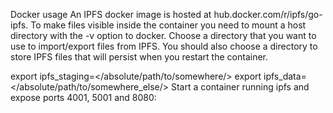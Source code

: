 


Docker usage
An IPFS docker image is hosted at hub.docker.com/r/ipfs/go-ipfs. To make files visible inside the container you need to mount a host directory with the -v option to docker. Choose a directory that you want to use to import/export files from IPFS. You should also choose a directory to store IPFS files that will persist when you restart the container.

export ipfs_staging=</absolute/path/to/somewhere/>
export ipfs_data=</absolute/path/to/somewhere_else/>
Start a container running ipfs and expose ports 4001, 5001 and 8080:
